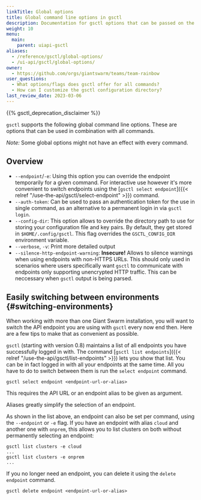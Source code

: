 ```yaml
---
linkTitle: Global options
title: Global command line options in gsctl
description: Documentation for gsctl options that can be passed on the command line for almost all commands. Plus some tips on how you can use them to switch environments.
weight: 10
menu:
  main:
    parent: uiapi-gsctl
aliases:
  - /reference/gsctl/global-options/
  - /ui-api/gsctl/global-options/
owner:
  - https://github.com/orgs/giantswarm/teams/team-rainbow
user_questions:
  - What options/flags does gsctl offer for all commands?
  - How can I customize the gsctl configuration directory?
last_review_date: 2023-03-06
---
```


{{% gsctl_deprecation_disclaimer %}}

`gsctl` supports the following global command line options. These are options that can be used in combination with all commands.

*Note:* Some global options might not have an effect with every command.

## Overview

- `--endpoint`/`-e`: Using this option you can override the endpoint temporarily for a given command. For interactive use however it's more convenient to switch endpoints using the [`gsctl select endpoint`]({{< relref "/use-the-api/gsctl/select-endpoint" >}}) command.
- `--auth-token`: Can be used to pass an authentication token for the use in single command, as an alternative to a permanent login in via `gsctl login`.
- `--config-dir`: This option allows to override the directory path to use for storing your configuration file and key pairs. By default, they get stored in `$HOME/.config/gsctl`. This flag overrides the `GSCTL_CONFIG_DIR` environment variable.
- `--verbose`, `-v`: Print more detailed output
- `--silence-http-endpoint-warning`: **Insecure!** Allows to silence warnings when using endpoints with non-HTTPS URLs. This should only used in scenarios where users specifically want `gsctl` to communicate with endpoints only supporting unencrypted HTTP traffic. This can be neccessary when `gsctl` output is being parsed.

## Easily switching between environments {#switching-environments}

When working with more than one Giant Swarm installation, you will want to
switch the API endpoint you are using with `gsctl` every now end then. Here are
a few tips to make that as convenient as possible.

`gsctl` (starting with version 0.8) maintains a list of all endpoints you have
successfully logged in with. The command
[`gsctl list endpoints`]({{< relref "/use-the-api/gsctl/list-endpoints" >}}) lets you show that list. You can
be in fact logged in with all your endpoints at the same time. All you have to
do to switch between them is run the `select endpoint` command.

```nohighlight
gsctl select endpoint <endpoint-url-or-alias>
```

This requires the API URL or an endpoint alias to be given as argument.

Aliases greatly simplify the selection of an endpoint.

As shown in the list above, an endpoint can also be set per command, using
the `--endpoint` or `-e` flag. If you have an endpoint with alias `cloud` and
another one with `onprem`, this allows you to list clusters on both without
permanently selecting an endpoint:

```nohighlight
gsctl list clusters -e cloud
...
gsctl list clusters -e onprem
...
```

If you no longer need an endpoint, you can delete it using the `delete endpoint` command.

```nohighlight
gsctl delete endpoint <endpoint-url-or-alias>
```
